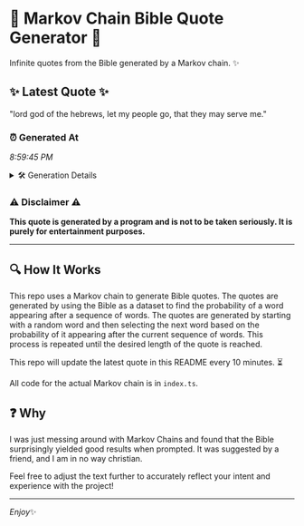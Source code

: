 # 📖 Markov Chain Bible Quote Generator 📖

Infinite quotes from the Bible generated by a Markov chain. ✨

## ✨ Latest Quote ✨
"lord god of the hebrews, let my people go, that they may serve me."

### ⏰ Generated At
*8:59:45 PM*

<details>
    <summary>🛠️ Generation Details</summary>
    <p>
        <strong>🌱 Seed:</strong> lord<br>
        <strong>🔄 Iterations:</strong> 13<br>
        <strong>📜 Context History:</strong><br>[ lord ]: god<br>[ lord, god ]: of<br>[ lord, god, of ]: the<br>[ lord, god, of, the ]: hebrews,<br>[ lord, god, of, the, hebrews, ]: let<br>[ lord, god, of, the, hebrews,, let ]: my<br>[ god, of, the, hebrews,, let, my ]: people<br>[ of, the, hebrews,, let, my, people ]: go,<br>[ the, hebrews,, let, my, people, go, ]: that<br>[ hebrews,, let, my, people, go,, that ]: they<br>[ let, my, people, go,, that, they ]: may<br>[ my, people, go,, that, they, may ]: serve<br>[ people, go,, that, they, may, serve ]: me.<br>
    </p>
</details>

### ⚠️ Disclaimer ⚠️
**This quote is generated by a program and is not to be taken seriously. It is purely for entertainment purposes.**

---

## 🔍 How It Works

This repo uses a Markov chain to generate Bible quotes. The quotes are generated by using the Bible as a dataset to find the probability of a word appearing after a sequence of words. The quotes are generated by starting with a random word and then selecting the next word based on the probability of it appearing after the current sequence of words. This process is repeated until the desired length of the quote is reached.

This repo will update the latest quote in this README every 10 minutes. ⏳

All code for the actual Markov chain is in `index.ts`.

## ❓ Why

I was just messing around with Markov Chains and found that the Bible surprisingly yielded good results when prompted. 
It was suggested by a friend, and I am in no way christian.

Feel free to adjust the text further to accurately reflect your intent and experience with the project!

---

*Enjoy*✨
